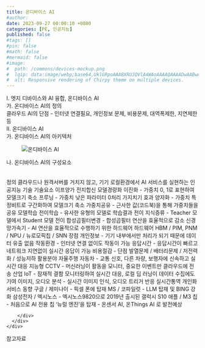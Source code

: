 ```yaml
---
title: 온디바이스 AI
#author: 
date: 2023-09-27 00:00:10 +0800
categories: [PE, 인공지능]
published: false
#tags: []
#pin: false
#math: false
#mermaid: false
#image:
#  path: /commons/devices-mockup.png
#  lqip: data:image/webp;base64,UklGRpoAAABXRUJQVlA4WAoAAAAQAAAADwAABwAAQUxQSDIAAAARL0AmbZurmr57yyIiqE8oiG0bejIYEQTgqiDA9vqnsUSI6H+oAERp2HZ65qP/VIAWAFZQOCBCAAAA8AEAnQEqEAAIAAVAfCWkAALp8sF8rgRgAP7o9FDvMCkMde9PK7euH5M1m6VWoDXf2FkP3BqV0ZYbO6NA/VFIAAAA
#  alt: Responsive rendering of Chirpy theme on multiple devices.
---
```


<div class="post-wrap">
  <div class="para">
    <div class="para-title">
      I. 엣지 디바이스와 AI 융합, 온디바이스 AI
    </div>
    <div class="para-cntnt">
      <div class="para">
        <div class="para-title">
          가. 온디바이스 AI의 정의
        </div>
        <div class="para-cntnt">
            클라우드 AI의 단점 - 인터넷 연결필요, 개인정보 문제, 비용문제, 대역폭제한, 지연제한 등
        </div>
      </div>
    </div>
  </div>
  
  <div class="para">
    <div class="para-title">
      II. 온디바이스 AI
    </div>
    <div class="para-cntnt">
      <div class="para">
        <div class="para-title">
          가. 온디바이스 AI의 아키텍처
        </div>
        <div class="para-cntnt">
          <figure class="post-figure">
            <img src="/assets/img/posts/온디바이스-AI.png" alt="온디바이스 AI">
<!--            <figcaption>Source: Unveiling the Metaverse: Exploring Emerging Trends, Multifaceted Perspectives, and Future Challenges</figcaption>-->
          </figure>
        </div>
      </div>
      <div class="para">
        <div class="para-title">
          나. 온디바이스 AI의 구성요소
        </div>
        <div class="para-cntnt">
          <table class="post-table">
          </table>
          정의
  클라우드나 원격서버를 거치지 않고, 기기 로컬환경에서 AI 서비스를 실현하는 인공지능 기술
기술요소 이프양가 전지합신
  모델경량화
    이진화 - 가중치 0, 1로 표현하여 모델크기 축소
    프루닝 - 가중치 낮은 파라미터 0처리 가지치기 효과
    양자화 - 가중치 특정비트로 구간화하여 모델크기 축소
    가중치공유 - 근사한 값(코드북)을 통해 가중치들을 공유
  모델학습
    전이학습 - 유사한 유형의 모델로 학습결과 전이
    지식증류 - Teacher 모델에서 Student 모델 전이
    합성곱필터변경 - 합성곱필터 연산을 효율적으로 감소
    신경망가속기 - AI 연산을 효율적으로 수행하기 위한 하드웨어  
하드웨어
  HBM / PIM, PNM / NPU / 뉴로모픽칩 / SNN
장점 
  개인정보 - 기기 내부에서만 처리가 되기 때문에 데이터 유출 없음
  작동환경 - 인터넷 연결 없이도 작동이 가능
  응답시간 - 응답시간이 빠르고 네트워크 지연없이 실시간 응답이 가능
  비용절감 -
단점 
  발열문제 / 배터리문제 / 저전력화 / 성능저하
활용분야
  자율주행 자동차 - 교통 신호, 다른 차량, 보행자에 신속하고 실시간 대응
  지능형 CCTV -  머신러닝이 활동을 모니터, 중요한 이벤트만 클라우드에 전송
  산업 IoT - 잠재적 결함 모니터링하여 실시간 대응, 로컬 딥 러닝이 데이터 수집에도 기여
  이미지, 오디오 분석 - 실시간 이미지 인식, 오디오 트리거 반응
  실시간통역
  개인화서비스 
동향
  구글 / 제미나이 - 픽셀 폰에 탑재
  MS / 코파일럿 - LLM 탑재 및 BING 강화
  삼성전자 / 엑시노스 - 엑시노스9820으로 2019년 출시된 갤럭시 S10
  애플 / M3 칩 - 처음으로 AI 전용 칩 ‘뉴럴 엔진’을 탑재
- 온센서 AI, 온Things AI 로 발전예상

        </div>
      </div>
    </div>
  </div>

  <div class="refr-wrap">
    <div class="refr-title">
        참고자료
    </div>
    <ol class="refr-list">
    <!--    <li>(나현식, 최대선) <a target="_blank" href="https://scienceon.kisti.re.kr/commons/util/originalView.do?cn=JAKO202225948430499&oCn=JAKO202225948430499&dbt=JAKO&journal=NJOU00291864">메타버스 보안 위협 요소 및 대응 방안 검토</a></li>-->
    <!--    <li>(M. Uddin, S. Manickam, H. Ullah, M. Obaidat and A. Dandoush) <a target="_blank" href="https://ieeexplore.ieee.org/abstract/document/10138386">Unveiling the Metaverse: Exploring Emerging Trends, Multifaceted Perspectives, and Future Challenges</a></li>-->
    </ol>
  </div>
</div>
